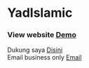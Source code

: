 # YadIslamic

<h3>View website <a href="https://yadi-developer.github.io/YadIslamic/" target="_blank">Demo</a></h3>
<footer>Dukung saya <a href="https://saweria.co/yadidev" target="_blank">Disini</a>
<br>Email business only <a href="mailto:triyadimulyana1@gmail.com">Email</a></footer>
